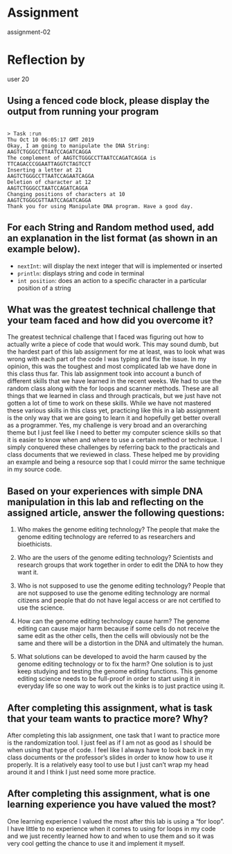 # Assignment

assignment-02

# Reflection by

user 20

## Using a fenced code block, please display the output from running your program

```

> Task :run
Thu Oct 10 06:05:17 GMT 2019
Okay, I am going to manipulate the DNA String: AAGTCTGGGCCTTAATCCAGATCAGGA
The complement of AAGTCTGGGCCTTAATCCAGATCAGGA is TTCAGACCCGGAATTAGGTCTAGTCCT
Inserting a letter at 21
AAGTCTGGGCCTTAATCCAGAATCAGGA
Deletion of character at 12
AAGTCTGGGCCTAATCCAGATCAGGA
Changing positions of characters at 10
AAGTCTGGGCGTTAATCCAGATCAGGA
Thank you for using Manipulate DNA program. Have a good day.

```

## For each String and Random method used, add an explanation in the list format (as shown in an example below).

- `nextInt`: will display the next integer that will is implemented or inserted
- `println`: displays string and code in terminal
- `int position`: does an action to a specific character in a particular position of a string


## What was the greatest technical challenge that your team faced and how did you overcome it?

The greatest technical challenge that I faced was figuring out how to actually write a piece of code that would work. This may sound dumb, but the hardest part of this lab assignment for me at least, was to look what was wrong with each part of the code I was typing and fix the issue. In my opinion, this was the toughest and most complicated lab we have done in this class thus far. This lab assignment took into account a bunch of different skills that we have learned in the recent weeks. We had to use the random class along with the for loops and scanner methods. These are all things that we learned in class and through practicals, but we just have not gotten a lot of time to work on these skills. While we have not mastered these various skills in this class yet, practicing like this in a lab assignment is the only way that we are going to learn it and hopefully get better overall as a programmer. Yes, my challenge is very broad and an overarching theme but I just feel like I need to better my computer science skills so that it is easier to know when and where to use a certain method or technique. I simply conquered these challenges by referring back to the practicals and class documents that we reviewed in class. These helped me by providing an example and being a resource sop that I could mirror the same technique in my source code.


## Based on your experiences with simple DNA manipulation in this lab and reflecting on the assigned article, answer the following questions:

1. Who makes the genome editing technology?
The people that make the genome editing technology are referred to as researchers and bioethicists.

2. Who are the users of the genome editing technology?
Scientists and research groups that work together in order to edit the DNA to how they want it.

3. Who is not supposed to use the genome editing technology?
People that are not supposed to use the genome editing technology are normal citizens and people that do not have legal access or are not certified to use the science.

4. How can the genome editing technology cause harm?
The genome editing can cause major harm because if some cells do not receive the same edit as the other cells, then the cells will obviously not be the same and there will be a distortion in the DNA and ultimately the human.

5. What solutions can be developed to avoid the harm caused by the genome editing technology or to fix the harm?
One solution is to just keep studying and testing the genome editing functions. This genome editing science needs to be full-proof in order to start using it in everyday life so one way to work out the kinks is to just practice using it.


## After completing this assignment, what is task that your team wants to practice more? Why?

After completing this lab assignment, one task that I want to practice more is the randomization tool. I just feel as if I am not as good as I should be when using that type of code. I feel like I always have to look back in my class documents or the professor’s slides in order to know how to use it properly. It is a relatively easy tool to use but I just can’t wrap my head around it and I think I just need some more practice.

## After completing this assignment, what is one learning experience you have valued the most?

One learning experience I valued the most after this lab is using a “for loop”. I have little to no experience when it comes to using for loops in my code and we just recently learned how to and when to use them and so it was very cool getting the chance to use it and implement it myself.
